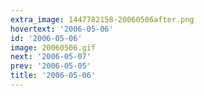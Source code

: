```yaml
---
extra_image: 1447782158-20060506after.png
hovertext: '2006-05-06'
id: '2006-05-06'
image: 20060506.gif
next: '2006-05-07'
prev: '2006-05-05'
title: '2006-05-06'
---
```

